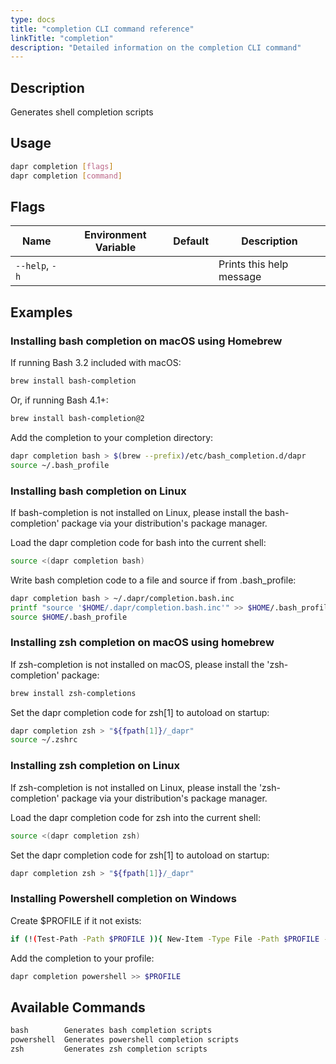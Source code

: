 ```yaml
---
type: docs
title: "completion CLI command reference"
linkTitle: "completion"
description: "Detailed information on the completion CLI command"
---
```


## Description

Generates shell completion scripts

## Usage

```bash
dapr completion [flags]
dapr completion [command]
```

## Flags

| Name           | Environment Variable | Default | Description              |
| -------------- | -------------------- | ------- | ------------------------ |
| `--help`, `-h` |                      |         | Prints this help message |

## Examples

### Installing bash completion on macOS using Homebrew

If running Bash 3.2 included with macOS:
```bash
brew install bash-completion
```
Or, if running Bash 4.1+:
```bash
brew install bash-completion@2
```
Add the completion to your completion directory:
```bash
dapr completion bash > $(brew --prefix)/etc/bash_completion.d/dapr
source ~/.bash_profile
```

### Installing bash completion on Linux

If bash-completion is not installed on Linux, please install the bash-completion' package via your distribution's package manager.

Load the dapr completion code for bash into the current shell:
```bash
source <(dapr completion bash)
```

Write bash completion code to a file and source if from .bash_profile:
```bash
dapr completion bash > ~/.dapr/completion.bash.inc
printf "source '$HOME/.dapr/completion.bash.inc'" >> $HOME/.bash_profile
source $HOME/.bash_profile
```

### Installing zsh completion on macOS using homebrew

If zsh-completion is not installed on macOS, please install the 'zsh-completion' package:
```bash
brew install zsh-completions
```

Set the dapr completion code for zsh[1] to autoload on startup:
```bash
dapr completion zsh > "${fpath[1]}/_dapr"
source ~/.zshrc
```

### Installing zsh completion on Linux

If zsh-completion is not installed on Linux, please install the 'zsh-completion' package via your distribution's package manager.

Load the dapr completion code for zsh into the current shell:
```bash
source <(dapr completion zsh)
```

Set the dapr completion code for zsh[1] to autoload on startup:
```bash
dapr completion zsh > "${fpath[1]}/_dapr"
```

### Installing Powershell completion on Windows

Create $PROFILE if it not exists:
```bash
if (!(Test-Path -Path $PROFILE )){ New-Item -Type File -Path $PROFILE -Force }
```

Add the completion to your profile:
```bash
dapr completion powershell >> $PROFILE
```

## Available Commands

```txt
bash        Generates bash completion scripts
powershell  Generates powershell completion scripts
zsh         Generates zsh completion scripts
```
